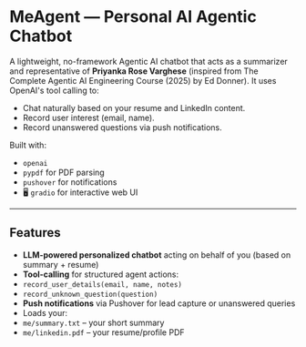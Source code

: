 #  MeAgent — Personal AI Agentic Chatbot

A lightweight, no-framework Agentic AI chatbot that acts as a summarizer and representative of **Priyanka Rose Varghese** (inspired from The Complete Agentic AI Engineering Course (2025) by Ed Donner). It uses OpenAI's tool calling to:
- Chat naturally based on your resume and LinkedIn content.
- Record user interest (email, name).
- Record unanswered questions via push notifications.

Built with:
- `openai`
- `pypdf` for PDF parsing
-  `pushover` for notifications
- 🖥 `gradio` for interactive web UI

---

## Features

-  **LLM-powered personalized chatbot** acting on behalf of you (based on summary + resume)
-  **Tool-calling** for structured agent actions:
  - `record_user_details(email, name, notes)`
  - `record_unknown_question(question)`
-  **Push notifications** via Pushover for lead capture or unanswered queries
-  Loads your:
  - `me/summary.txt` – your short summary
  - `me/linkedin.pdf` – your resume/profile PDF



